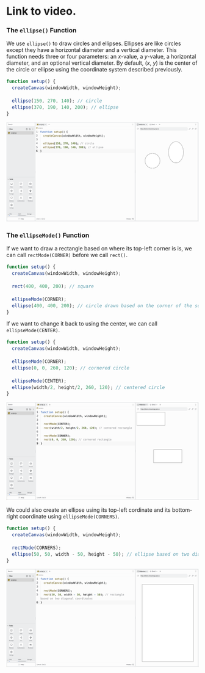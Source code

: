 # Link to video.

### The `ellipse()` Function

We use `ellipse()` to draw circles and ellipses. Ellipses are like circles except they have a horizontal diameter and a vertical diameter. This function needs three or four parameters: an *x*-value, a *y*-value, a horizontal diameter, and an optional vertical diameter. By default, (*x*, *y*) is the center of the circle or ellipse using the coordinate system described previously.

```javascript
function setup() {
  createCanvas(windowWidth, windowHeight);

  ellipse(150, 270, 140); // circle
  ellipse(370, 190, 140, 200); // ellipse
}
```

![](../..//Images/Ellipse_1.png)

### The `ellipseMode()` Function

If we want to draw a rectangle based on where its top-left corner is is, we can call `rectMode(CORNER)` before we call `rect()`. 

```javascript
function setup() {
  createCanvas(windowWidth, windowHeight);

  rect(400, 400, 200); // square

  ellipseMode(CORNER);
  ellipse(400, 400, 200); // circle drawn based on the corner of the square it's in
}
```

If we want to change it back to using the center, we can call `ellipseMode(CENTER)`.

```javascript
function setup() {
  createCanvas(windowWidth, windowHeight);
  
  ellipseMode(CORNER);
  ellipse(0, 0, 260, 120); // cornered circle

  ellipseMode(CENTER);
  ellipse(width/2, height/2, 260, 120); // centered circle
}
```

![](../../Images/Rectangle_3.png)

We could also create an ellipse using its top-left cordinate and its bottom-right coordinate using `ellipseMode(CORNERS)`.

```javascript
function setup() {
  createCanvas(windowWidth, windowHeight);
  
  rectMode(CORNERS);
  ellipse(50, 50, width - 50, height - 50); // ellipse based on two diagonal coordinates
}
```

![](../../Images/Rectangle_4.png)
